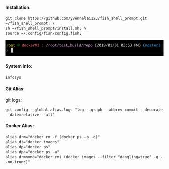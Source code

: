 #### Installation:
```
git clone https://github.com/yvonnelai123/fish_shell_prompt.git ~/fish_shell_prompt; \
sh ~/fish_shell_prompt/install.sh; \
source ~/.config/fish/config.fish;
```

![](images/demo.png)

#### System Info:
```
infosys
```

#### Git Alias:
git logs:
```
git config --global alias.logs "log --graph --abbrev-commit --decorate --date=relative --all"
```

#### Docker Alias:
```
alias drm="docker rm -f (docker ps -a -q)"
alias di="docker images"
alias dp="docker ps"
alias dpa="docker ps -a"
alias drmnone="docker rmi (docker images --filter "dangling=true" -q --no-trunc)"
```
